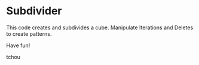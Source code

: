 # Subdivider

This code creates and subdivides a cube.
Manipulate Iterations and Deletes to create patterns.

Have fun!


tchou
